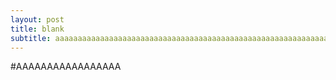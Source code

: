 ```yaml
---
layout: post
title: blank
subtitle: aaaaaaaaaaaaaaaaaaaaaaaaaaaaaaaaaaaaaaaaaaaaaaaaaaaaaaaaaaaaaaaaaaaaaaaaaaaaaaaaaaaaaaaaaaaaaaa
---
```


#AAAAAAAAAAAAAAAAA